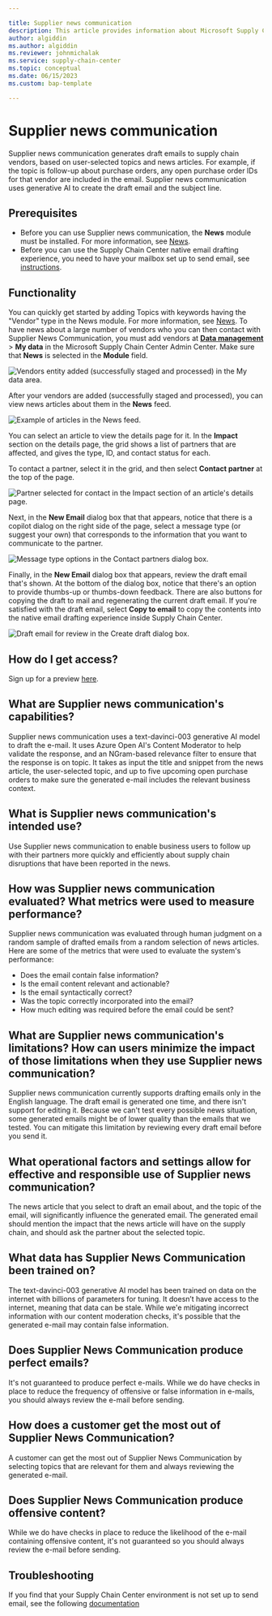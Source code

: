```yaml
--- 

title: Supplier news communication
description: This article provides information about Microsoft Supply Chain Center's Supplier news communication capability.
author: algiddin
ms.author: algiddin
ms.reviewer: johnmichalak 
ms.service: supply-chain-center 
ms.topic: conceptual 
ms.date: 06/15/2023
ms.custom: bap-template 

--- 
```


# Supplier news communication

Supplier news communication generates draft emails to supply chain vendors, based on user-selected topics and news articles. For example, if the topic is follow-up about purchase orders, any open purchase order IDs for that vendor are included in the email. Supplier news communication uses generative AI to create the draft email and the subject line.

## Prerequisites

- Before you can use Supplier news communication, the **News** module must be installed. For more information, see [News](news.md).
- Before you can use the Supply Chain Center native email drafting experience, you need to have your mailbox set up to send email, see [instructions](/power-platform/admin/connect-exchange-online#configure-mailboxes).

## Functionality

You can quickly get started by adding Topics with keywords having the "Vendor" type in the News module. For more information, see [News](news.md). To have news about a large number of vendors who you can then contact with Supplier News Communication, you must add vendors at [**Data management**](../administer/ingest-data.md) \> **My data** in the Microsoft Supply Chain Center Admin Center. Make sure that **News** is selected in the **Module** field. 

![Vendors entity added (successfully staged and processed) in the My data area.](media/Supplier-news-communication-data.png)

After your vendors are added (successfully staged and processed), you can view news articles about them in the **News** feed.

![Example of articles in the News feed.](media/Supplier-news-communication-news.png)

You can select an article to view the details page for it. In the **Impact** section on the details page, the grid shows a list of partners that are affected, and gives the type, ID, and contact status for each.

To contact a partner, select it in the grid, and then select **Contact partner** at the top of the page.

![Partner selected for contact in the Impact section of an article's details page.](media/Supplier-news-communication-contact-partner.png)

Next, in the **New Email** dialog box that that appears, notice that there is a copilot dialog on the right side of the page, select a message type (or suggest your own) that corresponds to the information that you want to communicate to the partner.

![Message type options in the Contact partners dialog box.](media/Supplier-news-communication-select-message-type.png)

Finally, in the **New Email** dialog box that appears, review the draft email that's shown. At the bottom of the dialog box, notice that there's an option to provide thumbs-up or thumbs-down feedback. There are also buttons for copying the draft to mail and regenerating the current draft email. If you're satisfied with the draft email, select **Copy to email** to copy the contents into the native email drafting experience inside Supply Chain Center.

![Draft email for review in the Create draft dialog box.](media/Supplier-news-communication-create-draft.png)

## How do I get access?
Sign up for a preview [here](https://aka.ms/AIwaitlist).

## What are Supplier news communication's capabilities?

Supplier news communication uses a text-davinci-003 generative AI model to draft the e-mail. It uses Azure Open AI's Content Moderator to help validate the response, and an NGram-based relevance filter to ensure that the response is on topic. It takes as input the title and snippet from the news article, the user-selected topic, and up to five upcoming open purchase orders to make sure the generated e-mail includes the relevant business context.

## What is Supplier news communication's intended use?

Use Supplier news communication to enable business users to follow up with their partners more quickly and efficiently about supply chain disruptions that have been reported in the news.

## How was Supplier news communication evaluated? What metrics were used to measure performance?

Supplier news communication was evaluated through human judgment on a random sample of drafted emails from a random selection of news articles. Here are some of the metrics that were used to evaluate the system's performance:

- Does the email contain false information?
- Is the email content relevant and actionable?
- Is the email syntactically correct?
- Was the topic correctly incorporated into the email?
- How much editing was required before the email could be sent?

## What are Supplier news communication's limitations? How can users minimize the impact of those limitations when they use Supplier news communication?

Supplier news communication currently supports drafting emails only in the English language. The draft email is generated one time, and there isn't support for editing it. Because we can't test every possible news situation, some generated emails might be of lower quality than the emails that we tested. You can mitigate this limitation by reviewing every draft email before you send it.

## What operational factors and settings allow for effective and responsible use of Supplier news communication?

The news article that you select to draft an email about, and the topic of the email, will significantly influence the generated email. The generated email should mention the impact that the news article will have on the supply chain, and should ask the partner about the selected topic.

## What data has Supplier News Communication been trained on? 

The text-davinci-003 generative AI model has been trained on data on the internet with billions of parameters for tuning. It doesn’t have access to the internet, meaning that data can be stale. While we'e mitigating incorrect information with our content moderation checks, it's possible that the generated e-mail may contain false information.

## Does Supplier News Communication produce perfect emails?

It's not guaranteed to produce perfect e-mails. While we do have checks in place to reduce the frequency of offensive or false information in e-mails, you should always review the e-mail before sending.

## How does a customer get the most out of Supplier News Communication? 

A customer can get the most out of Supplier News Communication by selecting topics that are relevant for them and always reviewing the generated e-mail.

## Does Supplier News Communication produce offensive content?

While we do have checks in place to reduce the likelihood of the e-mail containing offensive content, it's not guaranteed so you should always review the e-mail before sending.


## Troubleshooting

If you find that your Supply Chain Center environment is not set up to send email, see the following [documentation](/power-platform/admin/connect-exchange-online)
